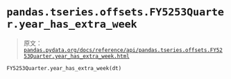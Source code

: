 # `pandas.tseries.offsets.FY5253Quarter.year_has_extra_week`

> 原文：[`pandas.pydata.org/docs/reference/api/pandas.tseries.offsets.FY5253Quarter.year_has_extra_week.html`](https://pandas.pydata.org/docs/reference/api/pandas.tseries.offsets.FY5253Quarter.year_has_extra_week.html)

```py
FY5253Quarter.year_has_extra_week(dt)
```
